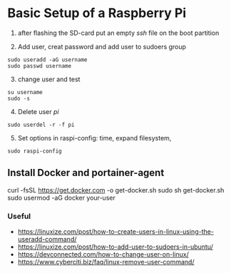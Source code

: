 # Basic Setup of a Raspberry Pi

1. after flashing the SD-card put an empty *ssh* file on the boot partition

2. Add user, creat password and add user to sudoers group
```
sudo useradd -aG username
sudo passwd username
```

3. change user and test
```
su username
sudo -s
```

4. Delete user *pi*
```
sudo userdel -r -f pi
```

5. Set options in raspi-config: time, expand filesystem, 
```
sudo raspi-config
```

## Install Docker and portainer-agent

curl -fsSL https://get.docker.com -o get-docker.sh
sudo sh get-docker.sh
sudo usermod -aG docker your-user

### Useful
- https://linuxize.com/post/how-to-create-users-in-linux-using-the-useradd-command/
- https://linuxize.com/post/how-to-add-user-to-sudoers-in-ubuntu/
- https://devconnected.com/how-to-change-user-on-linux/
- https://www.cyberciti.biz/faq/linux-remove-user-command/
